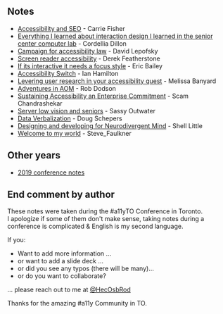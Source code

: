 ## Notes

- [Accessibility and SEO](2018-Carie_Fisher-SEO_And_A11Y.md) - Carrie Fisher
- [Everything I learned about interaction design I learned in the senior center computer lab](2018-Cordellia_Dillon-Web_for_seniors.md) - Cordellia Dillon
- [Campaign for accessibility law](2018-David_Lepofsky-Campaign_for_accessibility_laws.md) - David Lepofsky
- [Screen reader accessibility](2018-Derek_Featherstone-Screen_Reader_Accessibility.md) - Derek Featherstone
- [If its interactive it needs a focus style](2018-Eric_Bailey-If_its_interactive_it_needs_a_focus_style.md) - Eric Bailey
- [Accessibility Switch](2018-Ian_Hamilton-Accessibility_Switch.md) - Ian Hamilton
- [Levering user research in your accessibility quest](2018-Melissa_Banyard-Levering_user_research_in_your_accessibillity_quest.md) - Melissa Banyard
- [Adventures in AOM](2018-Rob_Dodson-Adventures_in_AOM.md) - Rob Dodson
- [Sustaining Accessibility an Enterprise Commitment](2018-Sam_Chandrashekar-Sustaining_Accessibility_an_Enterprise_Commitment.md) - Scam Chandrashekar
- [Server low vision and seniors](2018-Sassy_Outwater-Server_Low_Vision_And_Seniors.md) - Sassy Outwater
- [Data Verbalization](2018-Doug_Schepers-Data_Verbalization.md) - Doug Schepers
- [Designing and developing for Neurodivergent Mind](2018-Shell_Little-Designing_and_developing_for_Neurodivergent_Mind.md) - Shell Little
- [Welcome to my world](2018-Steve_Faulkner-Welcome_to_my_world.md) - Steve_Faulkner

## Other years

- [2019 conference notes](https://hecosbrod.github.io/a11yTOConf2019/)

## End comment by author

These notes were taken during the #a11yTO Conference in Toronto.  
I apologize if some of them don't make sense, taking notes during a conference is complicated & English is my second language.

If you:

- Want to add more information ...
- or want to add a slide deck ...
- or did you see any typos (there will be many)...
- or do you want to collaborate?

... please reach out to me at [@HecOsbRod](http://www.twitter.com/HecOsbRod)

Thanks for the amazing #a11y Community in TO.

